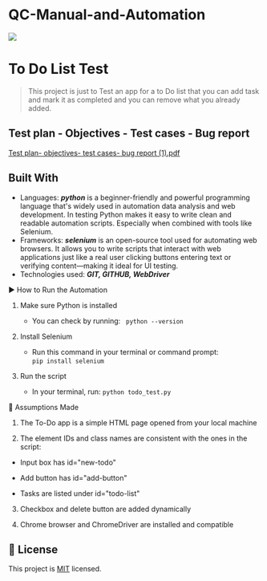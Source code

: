 # QC-Manual-and-Automation

![](https://img.shields.io/static/v1?label=BY&message=Reemoz&color=pink)

<!-- Feel Free to Add, Update, Delete Any Section you find needs so -->

# To Do List Test

> This project is just to Test an app for a to Do list that you can add task and mark it as completed and you can remove what you already added.



## Test plan - Objectives - Test cases - Bug report 

[Test plan- objectives- test cases- bug report (1).pdf](https://github.com/user-attachments/files/21391318/Test.plan-.objectives-.test.cases-.bug.report.1.pdf)




## Built With

- Languages: _**python**_ is a beginner-friendly and powerful programming language that's widely used in automation data analysis and web development. In testing Python makes it easy       to write clean and readable automation scripts. Especially when combined with tools like Selenium.
- Frameworks: _**selenium**_ is an open-source tool used for automating web browsers. It allows you to write scripts that interact with web applications just like a real user clicking      buttons entering text or verifying content—making it ideal for UI testing.
- Technologies used: _**GIT, GITHUB, WebDriver**_

▶️ How to Run the Automation
1. Make sure Python is installed
     - You can check by running:
``` python --version```

2. Install Selenium
     - Run this command in your terminal or command prompt:  
     ```pip install selenium```
3. Run the script
     -  In your terminal, run:
```python todo_test.py```

🤔 Assumptions Made
1. The To-Do app is a simple HTML page opened from your local machine

2. The element IDs and class names are consistent with the ones in the script:

  - Input box has id="new-todo"

  - Add button has id="add-button"

  - Tasks are listed under id="todo-list"

3. Checkbox and delete button are added dynamically

4. Chrome browser and ChromeDriver are installed and compatible

## 📝 License

This project is [MIT](/LICENSE) licensed.
